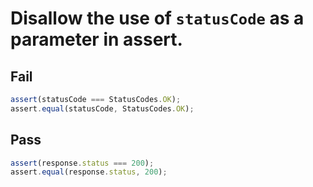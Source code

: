 # Disallow the use of `statusCode` as a parameter in assert.

## Fail

```js
assert(statusCode === StatusCodes.OK);
assert.equal(statusCode, StatusCodes.OK);
```

## Pass

```js
assert(response.status === 200);
assert.equal(response.status, 200);
```
